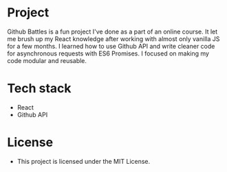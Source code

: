 # Project
Github Battles is a fun project I've done as a part of an online course. 
It let me brush up my React knowledge after working with almost only vanilla JS for a few months. 
I learned how to use Github API and write cleaner code for asynchronous requests with ES6 Promises. I focused on making my code modular and reusable.
# Tech stack
* React
* Github API
# License
* This project is licensed under the MIT License.
